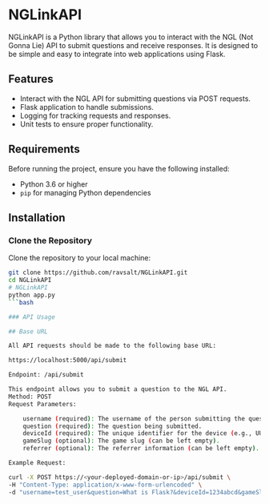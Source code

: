 # NGLinkAPI

NGLinkAPI is a Python library that allows you to interact with the NGL (Not Gonna Lie) API to submit questions and receive responses. It is designed to be simple and easy to integrate into web applications using Flask.

## Features

- Interact with the NGL API for submitting questions via POST requests.
- Flask application to handle submissions.
- Logging for tracking requests and responses.
- Unit tests to ensure proper functionality.

## Requirements

Before running the project, ensure you have the following installed:

- Python 3.6 or higher
- `pip` for managing Python dependencies

## Installation

### Clone the Repository

Clone the repository to your local machine:

```bash
git clone https://github.com/ravsalt/NGLinkAPI.git
cd NGLinkAPI
# NGLinkAPI
python app.py
```bash

### API Usage

## Base URL

All API requests should be made to the following base URL:

https://localhost:5000/api/submit

Endpoint: /api/submit

This endpoint allows you to submit a question to the NGL API.
Method: POST
Request Parameters:

    username (required): The username of the person submitting the question.
    question (required): The question being submitted.
    deviceId (required): The unique identifier for the device (e.g., UUID).
    gameSlug (optional): The game slug (can be left empty).
    referrer (optional): The referrer information (can be left empty).

Example Request:

curl -X POST https://<your-deployed-domain-or-ip>/api/submit \
-H "Content-Type: application/x-www-form-urlencoded" \
-d "username=test_user&question=What is Flask?&deviceId=1234abcd&gameSlug=game_example&referrer=test_referrer"
